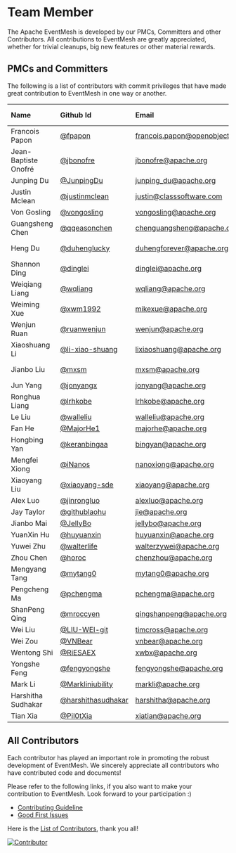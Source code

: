 # Team Member

The Apache EventMesh is developed by our PMCs, Committers and other Contributors. All contributions to EventMesh are greatly appreciated, whether for trivial cleanups, big new features or other material rewards.

## PMCs and Committers

The following is a list of contributors with commit privileges that have made great contribution to EventMesh in one way or another.

| Name                 | Github Id                                                  | Email                        | [Roles](https://www.apache.org/foundation/how-it-works.html#roles) | Time Zone |
| :------------------- | :--------------------------------------------------------- | :--------------------------- | :----------------------------------------------------------- | :-------- |
| Francois Papon       | [@fpapon](https://github.com/fpapon)                       | francois.papon@openobject.fr | Mentor                                                       | +1        |
| Jean-Baptiste Onofré | [@jbonofre](https://github.com/jbonofre)                   | jbonofre@apache.org          | Mentor                                                       | +1        |
| Junping Du           | [@JunpingDu](https://github.com/JunpingDu)                 | junping_du@apache.org        | Mentor                                                       | +8        |
| Justin Mclean        | [@justinmclean](https://github.com/justinmclean)           | justin@classsoftware.com     | Mentor                                                       | +10       |
| Von Gosling          | [@vongosling](https://github.com/vongosling)               | vongosling@apache.org        | Mentor                                                       | +8        |
| Guangsheng Chen      | [@qqeasonchen](https://github.com/qqeasonchen)             | chenguangsheng@apache.org    | PMC Chair                                                    | +8        |
| Heng Du              | [@duhenglucky](https://github.com/duhengforever)           | duhengforever@apache.org     | PMC Member                                                   | +8        |
| Shannon Ding         | [@dinglei](https://github.com/dinglei)                     | dinglei@apache.org           | PMC Member                                                   | +8        |
| Weiqiang Liang       | [@wqliang](https://github.com/wqliang)                     | wqliang@apache.org           | PMC Member                                                   | +8        |
| Weiming Xue          | [@xwm1992](https://github.com/xwm1992)                     | mikexue@apache.org           | PMC Member                                                   | +8        |
| Wenjun Ruan          | [@ruanwenjun](https://github.com/ruanwenjun)               | wenjun@apache.org            | PMC Member                                                   | +8        |
| Xiaoshuang Li        | [@li-xiao-shuang](https://github.com/li-xiao-shuang)       | lixiaoshuang@apache.org      | PMC Member                                                   | +8        |
| Jianbo Liu           | [@mxsm](https://github.com/mxsm)                           | mxsm@apache.org              | PMC Member                                                   | +8        |
| Jun Yang             | [@jonyangx](https://github.com/jonyangx)                   | jonyang@apache.org           | Committer                                                    | +8        |
| Ronghua Liang        | [@lrhkobe](https://github.com/lrhkobe)                     | lrhkobe@apache.org           | Committer                                                    | +8        |
| Le Liu               | [@walleliu](https://github.com/walleliu)                   | walleliu@apache.org          | Committer                                                    | +8        |
| Fan He               | [@MajorHe1](https://github.com/MajorHe1)                   | majorhe@apache.org           | Committer                                                    | +8        |
| Hongbing Yan         | [@keranbingaa](https://github.com/keranbingaa)             | bingyan@apache.org           | Committer                                                    | +8        |
| Mengfei Xiong        | [@iNanos](https://github.com/iNanos)                       | nanoxiong@apache.org         | Committer                                                    | +8        |
| Xiaoyang Liu         | [@xiaoyang-sde](https://github.com/xiaoyang-sde)           | xiaoyang@apache.org          | Committer                                                    | -7        |
| Alex Luo             | [@jinrongluo](https://github.com/jinrongluo)               | alexluo@apache.org           | Committer                                                    | -4        |
| Jay Taylor           | [@githublaohu](https://github.com/githublaohu)             | jie@apache.org               | Committer                                                    | +8        |
| Jianbo Mai           | [@JellyBo](https://github.com/jellybo)                     | jellybo@apache.org           | Committer                                                    | +8        |
| YuanXin Hu           | [@huyuanxin](https://github.com/huyuanxin)                 | huyuanxin@apache.org         | Committer                                                    | +8        |
| Yuwei Zhu            | [@walterlife](https://github.com/walterlife)               | walterzywei@apache.org       | Committer                                                    | +8        |
| Zhou Chen            | [@horoc](https://github.com/horoc)                         | chenzhou@apache.org          | Committer                                                    | +8        |
| Mengyang Tang        | [@mytang0](https://github.com/mytang0)                     | mytang0@apache.org           | Committer                                                    | +8        |
| Pengcheng Ma         | [@pchengma](https://github.com/pchengma)                   | pchengma@apache.org          | Committer                                                    | +8        |
| ShanPeng Qing        | [@mroccyen](https://github.com/mroccyen)                   | qingshanpeng@apache.org      | Committer                                                    | +8        |
| Wei Liu              | [@LIU-WEI-git](https://github.com/LIU-WEI-git)             | timcross@apache.org          | Committer                                                    | +8        |
| Wei Zou              | [@VNBear](https://github.com/VNBear)                       | vnbear@apache.org            | Committer                                                    | +8        |
| Wentong Shi          | [@RiESAEX](https://github.com/RiESAEX)                     | xwbx@apache.org              | Committer                                                    | +8        |
| Yongshe Feng         | [@fengyongshe](https://github.com/fengyongshe)             | fengyongshe@apache.org       | Committer                                                    | +8        |
| Mark Li              | [@Markliniubility](https://github.com/Markliniubility)     | markli@apache.org            | Committer                                                    | +8        |
| Harshitha Sudhakar   | [@harshithasudhakar](https://github.com/harshithasudhakar) | harshitha@apache.org         | Committer                                                    | +6        |
| Tian Xia             | [@Pil0tXia](https://github.com/Pil0tXia)                   | xiatian@apache.org           | Committer                                                    | +8        |

## All Contributors

Each contributor has played an important role in promoting the robust development of EventMesh. We sincerely appreciate all contributors who have contributed code and documents!

Please refer to the following links, if you also want to make your contribution to EventMesh. Look forward to your participation :)

- [Contributing Guideline](https://github.com/apache/eventmesh/r/docs/en/contribute/03-new-contributor-guidelines.md)
- [Good First Issues](https://github.com/apache/eventmesh/s%3Aopen+is%3Aissue+label%3A%22good+first+issue%22)

Here is the [List of Contributors](https://github.com/apache/eventmesh/tributors), thank you all!

[![Contributor](https://contrib.rocks/image?repo=apache/eventmesh&max=2000)](https://github.com/apache/eventmesh/tributors)
